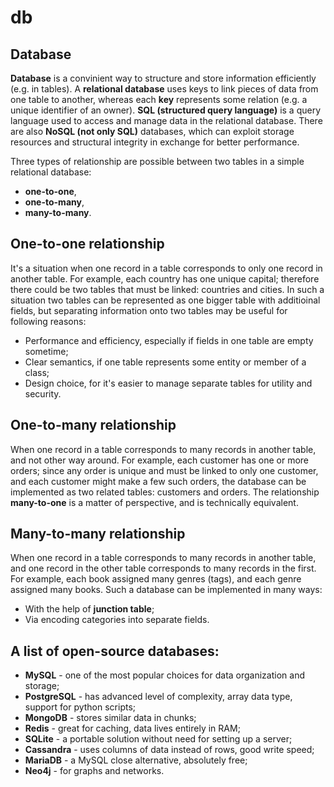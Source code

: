 # db

## Database
**Database** is a convinient way to structure and store information efficiently (e.g. in tables). A **relational database** uses keys to link pieces of data from one table to another, whereas each **key** represents some relation (e.g. a unique identifier of an owner). **SQL (structured query language)** is a query language used to access and manage data in the relational database. There are also **NoSQL (not only SQL)** databases, which can exploit storage resources and structural integrity in exchange for better performance.

Three types of relationship are possible between two tables in a simple relational database:
- **one-to-one**,
- **one-to-many**,
- **many-to-many**.

## One-to-one relationship
It's a situation when one record in a table corresponds to only one record in another table. For example, each country has one unique capital; therefore there could be two tables that must be linked: countries and cities. In such a situation two tables can be represented as one bigger table with additioinal fields, but separating information onto two tables may be useful for following reasons:
- Performance and efficiency, especially if fields in one table are empty sometime;
- Clear semantics, if one table represents some entity or member of a class;
- Design choice, for it's easier to manage separate tables for utility and security.

## One-to-many relationship
When one record in a table corresponds to many records in another table, and not other way around. For example, each customer has one or more orders; since any order is unique and must be linked to only one customer, and each customer might make a few such orders, the database can be implemented as two related tables: customers and orders. The relationship **many-to-one** is a matter of perspective, and is technically equivalent.

## Many-to-many relationship
When one record in a table corresponds to many records in another table, and one record in the other table corresponds to many records in the first. For example, each book assigned many genres (tags), and each genre assigned many books. Such a database can be implemented in many ways:
- With the help of **junction table**;
- Via encoding categories into separate fields.

## A list of open-source databases:
- **MySQL** - one of the most popular choices for data organization and storage;
- **PostgreSQL** - has advanced level of complexity, array data type, support for python scripts;
- **MongoDB** - stores similar data in chunks;
- **Redis** - great for caching, data lives entirely in RAM;
- **SQLite** - a portable solution without need for setting up a server;
- **Cassandra** - uses columns of data instead of rows, good write speed;
- **MariaDB** - a MySQL close alternative, absolutely free;
- **Neo4j** - for graphs and networks.

